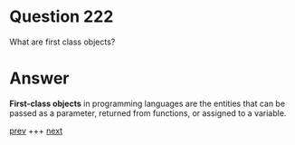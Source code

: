 
# Question 222



What are first class objects?


# Answer


 
__First-class objects__ in programming languages are the entities
that can be passed as a parameter, returned from functions, or assigned to a
variable.


[prev](221.md) +++ [next](223.md)
